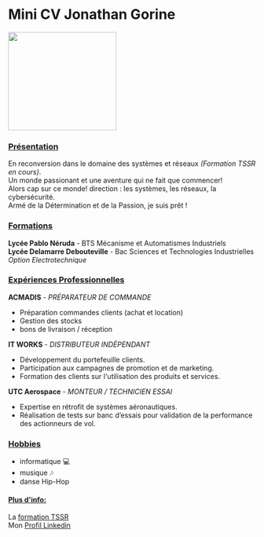 # Mini CV Jonathan Gorine


<img src="https://i.postimg.cc/CLSPC1VW/image-profil.png)](https://postimg.cc/pycJRPrZ" width=220 height=200>

### <ins>Présentation
En reconversion dans le domaine des systèmes et réseaux _(Formation TSSR en cours)_.  
Un monde passionant et une aventure qui ne fait que commencer!  
Alors cap sur ce monde! direction : les systèmes, les réseaux, la cybersécurité.  
Armé de la Détermination et de la Passion, je suis prêt !

### <ins>Formations
**Lycée Pablo Néruda** - BTS Mécanisme et Automatismes Industriels  
**Lycée Delamarre Debouteville** - Bac Sciences et Technologies Industrielles _Option Electrotechnique_  


### <ins>Expériences Professionnelles

**ACMADIS** - _PRÉPARATEUR DE COMMANDE_  
- Préparation commandes clients (achat et location)
- Gestion des stocks
- bons de livraison / réception

**IT WORKS** - _DISTRIBUTEUR INDÉPENDANT_
- Développement du portefeuille clients.
- Participation aux campagnes de promotion et
de marketing.  
- Formation des clients sur l'utilisation des
produits et services.

**UTC Aerospace** - _MONTEUR / TECHNICIEN ESSAI_  
- Expertise en rétrofit de systèmes
aéronautiques.
- Réalisation de tests sur banc d’essais pour
validation de la performance des actionneurs
de vol.


### <ins>Hobbies
- informatique :computer:
- musique :notes: 
- danse Hip-Hop

#### <ins>Plus d'info:  
La [formation TSSR](https://www.wildcodeschool.com/fr-fr/formation-technicien-systemes-et-reseaux)  
Mon [Profil Linkedin](https://www.linkedin.com/in/john-g-396958304/)
